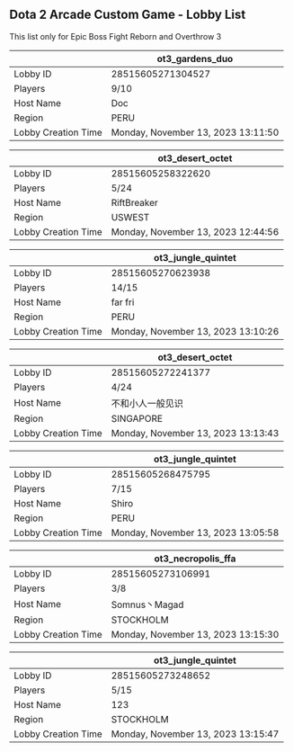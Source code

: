 ## Dota 2 Arcade Custom Game - Lobby List

This list only for Epic Boss Fight Reborn and Overthrow 3

|  | ot3_gardens_duo |
| ------ | ------ |
| Lobby ID | 28515605271304527 |
| Players | 9/10 |
| Host Name | Doc |
| Region | PERU |
| Lobby Creation Time | Monday, November 13, 2023 13:11:50 |


|  | ot3_desert_octet |
| ------ | ------ |
| Lobby ID | 28515605258322620 |
| Players | 5/24 |
| Host Name | RiftBreaker |
| Region | USWEST |
| Lobby Creation Time | Monday, November 13, 2023 12:44:56 |


|  | ot3_jungle_quintet |
| ------ | ------ |
| Lobby ID | 28515605270623938 |
| Players | 14/15 |
| Host Name | far fri |
| Region | PERU |
| Lobby Creation Time | Monday, November 13, 2023 13:10:26 |


|  | ot3_desert_octet |
| ------ | ------ |
| Lobby ID | 28515605272241377 |
| Players | 4/24 |
| Host Name | 不和小人一般见识 |
| Region | SINGAPORE |
| Lobby Creation Time | Monday, November 13, 2023 13:13:43 |


|  | ot3_jungle_quintet |
| ------ | ------ |
| Lobby ID | 28515605268475795 |
| Players | 7/15 |
| Host Name | Shiro |
| Region | PERU |
| Lobby Creation Time | Monday, November 13, 2023 13:05:58 |


|  | ot3_necropolis_ffa |
| ------ | ------ |
| Lobby ID | 28515605273106991 |
| Players | 3/8 |
| Host Name | Somnus丶Magad |
| Region | STOCKHOLM |
| Lobby Creation Time | Monday, November 13, 2023 13:15:30 |


|  | ot3_jungle_quintet |
| ------ | ------ |
| Lobby ID | 28515605273248652 |
| Players | 5/15 |
| Host Name | 123 |
| Region | STOCKHOLM |
| Lobby Creation Time | Monday, November 13, 2023 13:15:47 |


